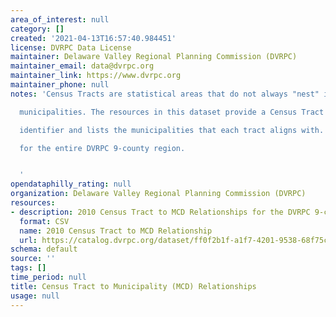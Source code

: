 ```yaml
---
area_of_interest: null
category: []
created: '2021-04-13T16:57:40.984451'
license: DVRPC Data License
maintainer: Delaware Valley Regional Planning Commission (DVRPC)
maintainer_email: data@dvrpc.org
maintainer_link: https://www.dvrpc.org
maintainer_phone: null
notes: 'Census Tracts are statistical areas that do not always "nest" inside

  municipalities. The resources in this dataset provide a Census Tract

  identifier and lists the municipalities that each tract aligns with. This is

  for the entire DVRPC 9-county region.


  '
opendataphilly_rating: null
organization: Delaware Valley Regional Planning Commission (DVRPC)
resources:
- description: 2010 Census Tract to MCD Relationships for the DVRPC 9-county region
  format: CSV
  name: 2010 Census Tract to MCD Relationship
  url: https://catalog.dvrpc.org/dataset/ff0f2b1f-a1f7-4201-9538-68f75ce7d4ca/resource/24cdfda6-ffde-4ba3-abbd-c7bfd46ab508/download/2010_tract_to_mcd_relationship.csv
schema: default
source: ''
tags: []
time_period: null
title: Census Tract to Municipality (MCD) Relationships
usage: null
---
```

